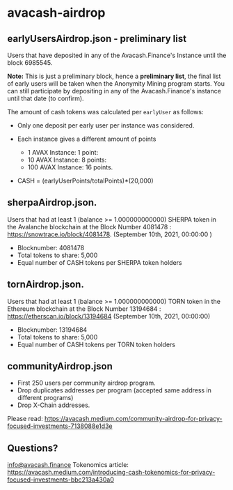 # avacash-airdrop

## earlyUsersAirdrop.json - preliminary list
Users that have deposited in any of the Avacash.Finance's Instance until the block 6985545.

**Note:** This is just a preliminary block, hence a **preliminary list**, the final list of early users will be taken when the Anonymity Mining program starts. You can still participate by depositing in any of the Avacash.Finance's instance until that date (to confirm).

The amount of cash tokens was calculated per `earlyUser` as follows:
- Only one deposit per early user per instance was considered.
- Each instance gives a different amount of points
  - 1 AVAX Instance: 1 point:
  - 10 AVAX Instance: 8 points:
  - 100 AVAX Instance: 16 points.

- CASH = (earlyUserPoints/totalPoints)*(20,000)

## sherpaAirdrop.json.
Users that had at least 1 (balance >= 1.000000000000) SHERPA token in the Avalanche blockchain at the Block Number 4081478 : https://snowtrace.io/block/4081478. (September 10th, 2021, 00:00:00 )

- Blocknumber: 4081478
- Total tokens to share: 5,000
- Equal number of CASH tokens per SHERPA token holders

## tornAirdrop.json.
Users that had at least 1 (balance >= 1.000000000000) TORN token in the Ethereum blockchain at the Block Number 13194684 : https://etherscan.io/block/13194684
(September 10th, 2021, 00:00:00)

- Blocknumber: 13194684
- Total tokens to share: 5,000
- Equal number of CASH tokens per TORN token holders

## communityAirdrop.json
- First 250 users per community airdrop program.
- Drop duplicates addresses per program (accepted same address in different programs)
- Drop X-Chain addresses.

Please read: https://avacash.medium.com/community-airdrop-for-privacy-focused-investments-7138088e1d3e

## Questions?
info@avacash.finance
Tokenomics article: https://avacash.medium.com/introducing-cash-tokenomics-for-privacy-focused-investments-bbc213a430a0
